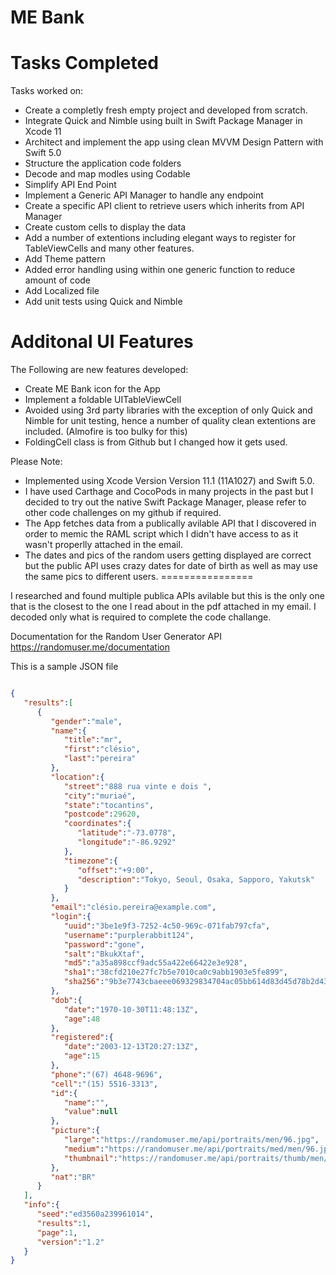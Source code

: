 ME Bank
============

# Tasks Completed

Tasks worked on:

- Create a completly fresh empty project and developed from scratch.
- Integrate Quick and Nimble using built in Swift Package Manager in Xcode 11
- Architect and implement the app using clean MVVM Design Pattern with Swift 5.0
- Structure the application code folders
- Decode and map modles using Codable
- Simplify API End Point 
- Implement a Generic API Manager to handle any endpoint
- Create a specific API client to retrieve users which inherits from API Manager
- Create custom cells to display the data
- Add a number of extentions including elegant ways to register for TableViewCells and many other features.
- Add Theme pattern
- Added error handling using within one generic function to reduce amount of code
- Add Localized file
- Add unit tests using Quick and Nimble

# Additonal UI Features

The Following are new features developed:

- Create ME Bank icon for the App
- Implement a foldable UITableViewCell
- Avoided using 3rd party libraries with the exception of only Quick and Nimble for unit testing, hence a number of quality clean extentions are included.  (Almofire is too bulky for this)
- FoldingCell class is from Github but I changed how it gets used.


Please Note:
- Implemented using Xcode Version Version 11.1 (11A1027) and Swift 5.0.
- I have used Carthage and CocoPods in many projects in the past but I decided to try out the native Swift Package Manager, please refer to other code challenges on my github if required.
- The App fetches data from a publically avilable API that I discovered in order to memic the RAML script which I didn't have access to as it wasn't properlly attached in the email.
- The dates and pics of the random users getting displayed are correct but the public API uses crazy dates for date of birth as well as may use the same pics to different users.
================

I researched and found multiple publica APIs avilable but this is the only one that is the closest to the one I read about in the pdf attached in my email. I decoded only what is required to complete the code challange.

Documentation for the Random User Generator API
https://randomuser.me/documentation

This is a sample JSON file

```json

{ 
   "results":[ 
      { 
         "gender":"male",
         "name":{ 
            "title":"mr",
            "first":"clésio",
            "last":"pereira"
         },
         "location":{ 
            "street":"888 rua vinte e dois ",
            "city":"muriaé",
            "state":"tocantins",
            "postcode":29620,
            "coordinates":{ 
               "latitude":"-73.0778",
               "longitude":"-86.9292"
            },
            "timezone":{ 
               "offset":"+9:00",
               "description":"Tokyo, Seoul, Osaka, Sapporo, Yakutsk"
            }
         },
         "email":"clésio.pereira@example.com",
         "login":{ 
            "uuid":"3be1e9f3-7252-4c50-969c-071fab797cfa",
            "username":"purplerabbit124",
            "password":"gone",
            "salt":"BkukXtaf",
            "md5":"a35a898ccf9adc55a422e66422e3e928",
            "sha1":"38cfd210e27fc7b5e7010ca0c9abb1903e5fe899",
            "sha256":"9b3e7743cbaeee069329834704ac05bb614d83d45d78b2d435be7d1fd63bb736"
         },
         "dob":{ 
            "date":"1970-10-30T11:48:13Z",
            "age":48
         },
         "registered":{ 
            "date":"2003-12-13T20:27:13Z",
            "age":15
         },
         "phone":"(67) 4648-9696",
         "cell":"(15) 5516-3313",
         "id":{ 
            "name":"",
            "value":null
         },
         "picture":{ 
            "large":"https://randomuser.me/api/portraits/men/96.jpg",
            "medium":"https://randomuser.me/api/portraits/med/men/96.jpg",
            "thumbnail":"https://randomuser.me/api/portraits/thumb/men/96.jpg"
         },
         "nat":"BR"
      }
   ],
   "info":{ 
      "seed":"ed3560a239961014",
      "results":1,
      "page":1,
      "version":"1.2"
   }
}
```